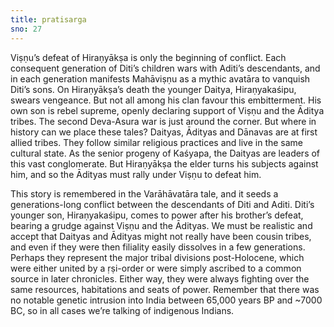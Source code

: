 ```yaml
---
title: pratisarga
sno: 27
---
```


Viṣṇu’s defeat of Hiraṇyākṣa is only the beginning of conflict. Each consequent generation of Diti’s children wars with Aditi’s descendants, and in each generation manifests Mahāviṣṇu as a mythic avatāra to vanquish Diti’s sons. On Hiraṇyākṣa’s death the younger Daitya, Hiraṇyakaśipu, swears vengeance. But not all among his clan favour this embitterment. His own son is rebel supreme, openly declaring support of Viṣṇu and the Āditya tribes. The second Deva-Asura war is just around the corner. But where in history can we place these tales? Daityas, Ādityas and Dānavas are at first allied tribes. They follow similar religious practices and live in the same cultural state. As the senior progeny of Kaśyapa, the Daityas are leaders of this vast conglomerate. But Hiraṇyākṣa the elder turns his subjects against him, and so the Ādityas must rally under Viṣṇu to defeat him.

This story is remembered in the Varāhāvatāra tale, and it seeds a generations-long conflict between the descendants of Diti and Aditi. Diti’s younger son, Hiraṇyakaśipu, comes to power after his brother’s defeat, bearing a grudge against Viṣṇu and the Ādityas. We must be realistic and accept that Daityas and Ādityas might not really have been cousin tribes, and even if they were then filiality easily dissolves in a few generations. Perhaps they represent the major tribal divisions post-Holocene, which were either united by a ṛṣi-order or were simply ascribed to a common source in later chronicles. Either way, they were always fighting over the same resources, habitations and seats of power. Remember that there was no notable genetic intrusion into India between 65,000 years BP and ~7000 BC, so in all cases we’re talking of indigenous Indians.